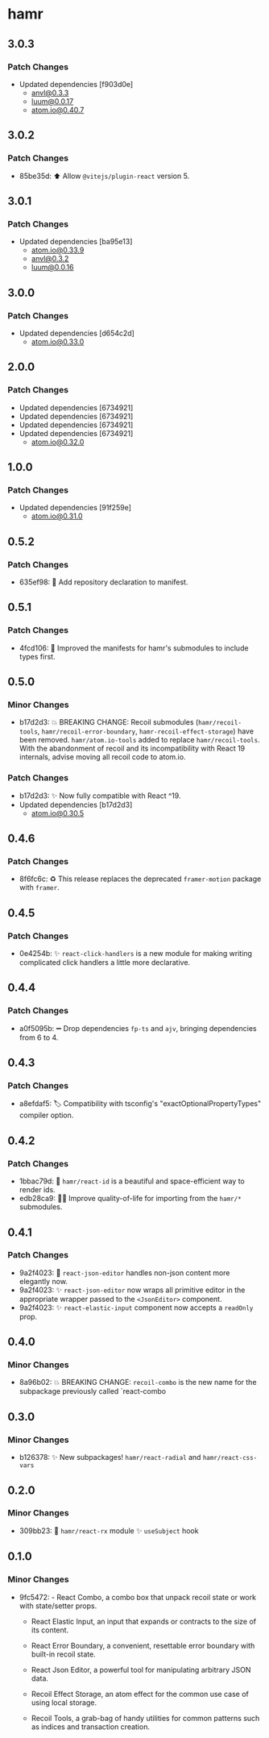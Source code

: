 # hamr

## 3.0.3

### Patch Changes

- Updated dependencies [f903d0e]
  - anvl@0.3.3
  - luum@0.0.17
  - atom.io@0.40.7

## 3.0.2

### Patch Changes

- 85be35d: ⬆️ Allow `@vitejs/plugin-react` version 5.

## 3.0.1

### Patch Changes

- Updated dependencies [ba95e13]
  - atom.io@0.33.9
  - anvl@0.3.2
  - luum@0.0.16

## 3.0.0

### Patch Changes

- Updated dependencies [d654c2d]
  - atom.io@0.33.0

## 2.0.0

### Patch Changes

- Updated dependencies [6734921]
- Updated dependencies [6734921]
- Updated dependencies [6734921]
- Updated dependencies [6734921]
  - atom.io@0.32.0

## 1.0.0

### Patch Changes

- Updated dependencies [91f259e]
  - atom.io@0.31.0

## 0.5.2

### Patch Changes

- 635ef98: 🔧 Add repository declaration to manifest.

## 0.5.1

### Patch Changes

- 4fcd106: 🐛 Improved the manifests for hamr's submodules to include types first.

## 0.5.0

### Minor Changes

- b17d2d3: 💥 BREAKING CHANGE: Recoil submodules (`hamr/recoil-tools`, `hamr/recoil-error-boundary`, `hamr-recoil-effect-storage`) have been removed. `hamr/atom.io-tools` added to replace `hamr/recoil-tools`. With the abandonment of recoil and its incompatibility with React 19 internals, advise moving all recoil code to atom.io.

### Patch Changes

- b17d2d3: ✨ Now fully compatible with React ^19.
- Updated dependencies [b17d2d3]
  - atom.io@0.30.5

## 0.4.6

### Patch Changes

- 8f6fc6c: ♻️ This release replaces the deprecated `framer-motion` package with `framer`.

## 0.4.5

### Patch Changes

- 0e4254b: ✨ `react-click-handlers` is a new module for making writing complicated click handlers a little more declarative.

## 0.4.4

### Patch Changes

- a0f5095b: ➖ Drop dependencies `fp-ts` and `ajv`, bringing dependencies from 6 to 4.

## 0.4.3

### Patch Changes

- a8efdaf5: 🏷️ Compatibility with tsconfig's "exactOptionalPropertyTypes" compiler option.

## 0.4.2

### Patch Changes

- 1bbac79d: 🎁 `hamr/react-id` is a beautiful and space-efficient way to render ids.
- edb28ca9: 🧑‍🏫 Improve quality-of-life for importing from the `hamr/*` submodules.

## 0.4.1

### Patch Changes

- 9a2f4023: 🥅 `react-json-editor` handles non-json content more elegantly now.
- 9a2f4023: ✨ `react-json-editor` now wraps all primitive editor in the appropriate wrapper passed to the `<JsonEditor>` component.
- 9a2f4023: ✨ `react-elastic-input` component now accepts a `readOnly` prop.

## 0.4.0

### Minor Changes

- 8a96b02: 💥 BREAKING CHANGE: `recoil-combo` is the new name for the subpackage previously called `react-combo

## 0.3.0

### Minor Changes

- b126378: ✨ New subpackages! `hamr/react-radial` and `hamr/react-css-vars`

## 0.2.0

### Minor Changes

- 309bb23: 🎉 `hamr/react-rx` module ✨ `useSubject` hook

## 0.1.0

### Minor Changes

- 9fc5472: - React Combo, a combo box that unpack recoil state or work with state/setter props.
  - React Elastic Input, an input that expands or contracts to the size of its content.
  - React Error Boundary, a convenient, resettable error boundary with built-in recoil state.
  - React Json Editor, a powerful tool for manipulating arbitrary JSON data.

  - Recoil Effect Storage, an atom effect for the common use case of using local storage.
  - Recoil Tools, a grab-bag of handy utilities for common patterns such as indices and transaction creation.
